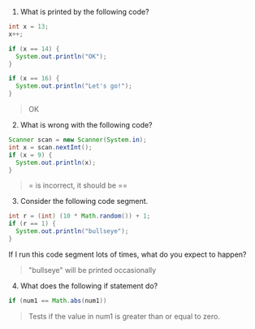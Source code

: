 1. What is printed by the following code?

```java
int x = 13;
x++;

if (x == 14) {
  System.out.println("OK");
}

if (x == 16) {
  System.out.println("Let's go!");
}
```

> OK

2. What is wrong with the following code?

```java
Scanner scan = new Scanner(System.in);
int x = scan.nextInt();
if (x = 9) {
  System.out.println(x);
}
```

> = is incorrect, it should be == 

3. Consider the following code segment.

```java
int r = (int) (10 * Math.random()) + 1;
if (r == 1) {
  System.out.println("bullseye");
}
```

If I run this code segment lots of times, what do you expect to happen?

> "bullseye" will be printed occasionally 

4. What does the following if statement do?

```java
if (num1 == Math.abs(num1))
```

> Tests if the value in num1 is greater than or equal to zero. 
